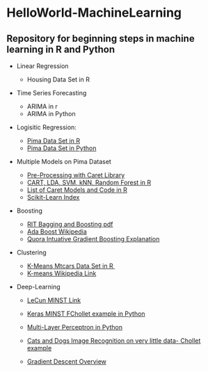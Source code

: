 # HelloWorld-MachineLearning

## Repository for beginning steps in machine learning in R and Python

* Linear Regression
  - Housing Data Set in R

* Time Series Forecasting
  - ARIMA in r
  - ARIMA in Python
  
* Logisitic Regression:

  - <a href = "https://github.com/rakato/HelloWorld-MachineLearning/blob/master/pima_glm.r" > Pima Data Set in R </a>
   - <a href = "https://github.com/rakato/HelloWorld-MachineLearning/blob/master/pima_logistic.py" > Pima Data Set in Python </a>

* Multiple Models on Pima Dataset  
  
   - <a href ="https://topepo.github.io/caret/pre-processing.html#pp" > Pre-Processing with Caret Library </a>
   - <a href = "https://github.com/rakato/HelloWorld-MachineLearning/blob/master/multiple_models_pima.r" > CART, LDA, SVM, kNN, Random Forest in R </a>
   - <a href = "https://github.com/topepo/caret/tree/master/models/files" > List of Caret Models and Code in R </a>
   - <a href ="http://scikit-learn.org/stable/index.html" > Scikit-Learn Index </a>
 * Boosting
   - <a href ="https://www.cs.rit.edu/~rlaz/prec20092/slides/Bagging_and_Boosting.pdf" > RIT Bagging and Boosting pdf </a>
   - <a href ="https://en.wikipedia.org/wiki/AdaBoost"> Ada Boost Wikipedia </a>
   - <a href ="https://www.quora.com/What-is-an-intuitive-explanation-of-Gradient-Boosting"> Quora Intuative Gradient Boosting Explanation </a>
   
* Clustering

  - <a href = "https://github.com/rakato/HelloWorld-MachineLearning/blob/master/kmeansmtcars.r"> K-Means Mtcars Data Set in R </a>
  
  - <a href = "https://en.wikipedia.org/wiki/K-means_clustering"> K-means Wikipedia Link </a>


* Deep-Learning
  
  - <a href = "http://yann.lecun.com/exdb/mnist/"> LeCun MINST Link </a>

  - <a href = "https://github.com/fchollet/keras/blob/master/examples/mnist_mlp.py">  Keras MINST FChollet example in Python  </a>

  - <a href = "https://github.com/rakato/HelloWorld-MachineLearning/blob/master/MNISTMultiLayer_perceptron.py"> Multi-Layer Perceptron in Python </a>

  - <a href = "https://blog.keras.io/building-powerful-image-classification-models-using-very-little-data.html"> Cats and Dogs Image Recognition on very little data- Chollet example </a>
  
  
  * <a href = "http://sebastianruder.com/optimizing-gradient-descent/" > Gradient Descent Overview </a>
  
